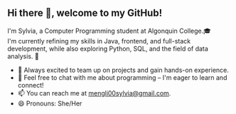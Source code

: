 ## Hi there 👋, welcome to my GitHub!

I'm Sylvia, a Computer Programming student at Algonquin College.🎓  
I'm currently refining my skills in Java, frontend, and full-stack development, while also exploring Python, SQL, and the field of data analysis. 🌱

- 👯 Always excited to team up on projects and gain hands-on experience.
- 💬 Feel free to chat with me about programming – I'm eager to learn and connect!
- 📫 You can reach me at mengli00sylvia@gmail.com.
- 😄 Pronouns: She/Her
